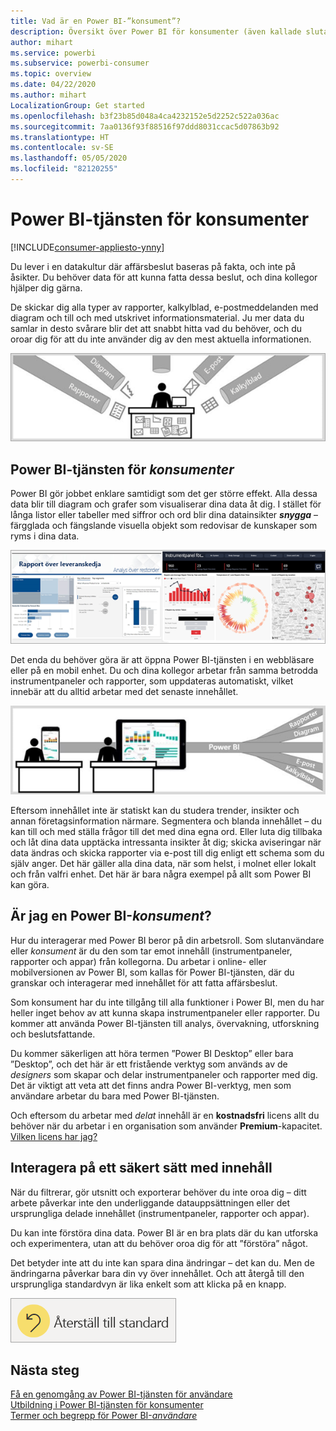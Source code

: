 ```yaml
---
title: Vad är en Power BI-”konsument”?
description: Översikt över Power BI för konsumenter (även kallade slutanvändare eller affärsanvändare).
author: mihart
ms.service: powerbi
ms.subservice: powerbi-consumer
ms.topic: overview
ms.date: 04/22/2020
ms.author: mihart
LocalizationGroup: Get started
ms.openlocfilehash: b3f23b85d048a4ca4232152e5d2252c522a036ac
ms.sourcegitcommit: 7aa0136f93f88516f97ddd8031ccac5d07863b92
ms.translationtype: HT
ms.contentlocale: sv-SE
ms.lasthandoff: 05/05/2020
ms.locfileid: "82120255"
---
```

# <a name="the-power-bi-service-for-consumers"></a>Power BI-tjänsten för konsumenter

[!INCLUDE[consumer-appliesto-ynny](../includes/consumer-appliesto-ynny.md)]

Du lever i en datakultur där affärsbeslut baseras på fakta, och inte på åsikter. Du behöver data för att kunna fatta dessa beslut, och dina kollegor hjälper dig gärna.     
 
De skickar dig alla typer av rapporter, kalkylblad, e-postmeddelanden med diagram och till och med utskrivet informationsmaterial. Ju mer data du samlar in desto svårare blir det att snabbt hitta vad du behöver, och du oroar dig för att du inte använder dig av den mest aktuella informationen.  
 
![Power BI-instrumentpanel](media/end-user-consumer/power-bi-consumer-pipes.png)

## <a name="the-power-bi-service-for-consumers"></a>Power BI-tjänsten för *konsumenter*

Power BI gör jobbet enklare samtidigt som det ger större effekt. Alla dessa data blir till diagram och grafer som visualiserar dina data åt dig. I stället för långa listor eller tabeller med siffror och ord blir dina datainsikter ***snygga*** – färgglada och fängslande visuella objekt som redovisar de kunskaper som ryms i dina data. 

![Power BI-instrumentpanel](media/end-user-consumer/power-bi-consumer-examples.png)
 
Det enda du behöver göra är att öppna Power BI-tjänsten i en webbläsare eller på en mobil enhet. Du och dina kollegor arbetar från samma betrodda instrumentpaneler och rapporter, som uppdateras automatiskt, vilket innebär att du alltid arbetar med det senaste innehållet.   

![Power BI-instrumentpanel](media/end-user-consumer/power-bi-funnel.png)

Eftersom innehållet inte är statiskt kan du studera trender, insikter och annan företagsinformation närmare. Segmentera och blanda innehållet – du kan till och med ställa frågor till det med dina egna ord. Eller luta dig tillbaka och låt dina data upptäcka intressanta insikter åt dig; skicka aviseringar när data ändras och skicka rapporter via e-post till dig enligt ett schema som du själv anger. Det här gäller alla dina data, när som helst, i molnet eller lokalt och från valfri enhet. Det här är bara några exempel på allt som Power BI kan göra. 

## <a name="am-i-a-power-bi-consumer"></a>Är jag en Power BI-*konsument*?

Hur du interagerar med Power BI beror på din arbetsroll. Som slutanvändare eller *konsument* är du den som tar emot innehåll (instrumentpaneler, rapporter och appar) från kollegorna. Du arbetar i online- eller mobilversionen av Power BI, som kallas för Power BI-tjänsten, där du granskar och interagerar med innehållet för att fatta affärsbeslut. 
   
Som konsument har du inte tillgång till alla funktioner i Power BI, men du har heller inget behov av att kunna skapa instrumentpaneler eller rapporter. Du kommer att använda Power BI-tjänsten till analys, övervakning, utforskning och beslutsfattande. 

Du kommer säkerligen att höra termen ”Power BI Desktop” eller bara ”Desktop”, och det här är ett fristående verktyg som används av de *designers* som skapar och delar instrumentpaneler och rapporter med dig.  Det är viktigt att veta att det finns andra Power BI-verktyg, men som användare arbetar du bara med Power BI-tjänsten. 

Och eftersom du arbetar med *delat* innehåll är en **kostnadsfri** licens allt du behöver när du arbetar i en organisation som använder **Premium**-kapacitet. [Vilken licens har jag?](end-user-license.md)


## <a name="safely-interact-with-content"></a>Interagera på ett säkert sätt med innehåll 
När du filtrerar, gör utsnitt och exporterar behöver du inte oroa dig – ditt arbete påverkar inte den underliggande datauppsättningen eller det ursprungliga delade innehållet (instrumentpaneler, rapporter och appar).  

Du kan inte förstöra dina data.  Power BI är en bra plats där du kan utforska och experimentera, utan att du behöver oroa dig för att ”förstöra” något.  
 
Det betyder inte att du inte kan spara dina ändringar – det kan du. Men de ändringarna påverkar bara din vy över innehållet. Och att återgå till den ursprungliga standardvyn är lika enkelt som att klicka på en knapp.  

![Power BI-instrumentpanel](media/end-user-consumer/power-bi-reset.png)


## <a name="next-steps"></a>Nästa steg

[Få en genomgång av Power BI-tjänsten för användare](end-user-reading-view.md)    
[Utbildning i Power BI-tjänsten för konsumenter](https://docs.microsoft.com/learn/paths/consume-data-with-power-bi/)    
[Termer och begrepp för Power BI-*användare*](end-user-basic-concepts.md)    

